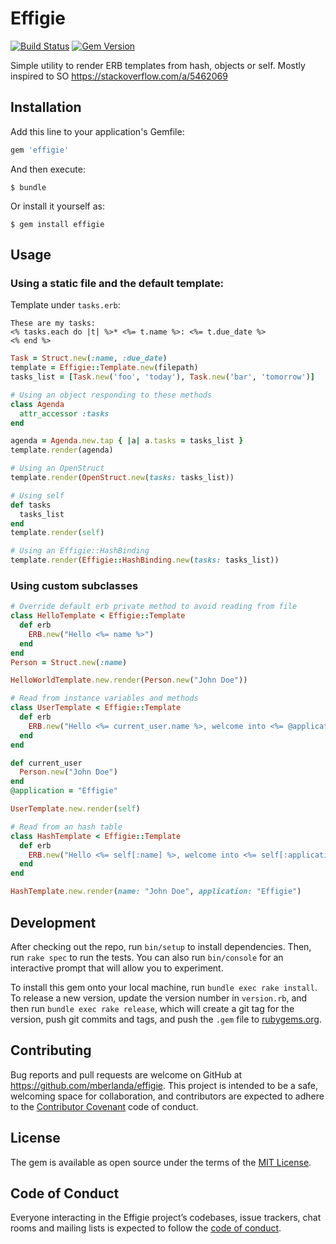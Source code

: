 # Effigie

[![Build Status](https://travis-ci.com/mberlanda/effigie.svg?branch=master)](https://travis-ci.com/mberlanda/effigie) [![Gem Version](https://badge.fury.io/rb/effigie.svg)](https://badge.fury.io/rb/effigie)

Simple utility to render ERB templates from hash, objects or self.
Mostly inspired to SO <https://stackoverflow.com/a/5462069>

## Installation

Add this line to your application's Gemfile:

```ruby
gem 'effigie'
```

And then execute:

    $ bundle

Or install it yourself as:

    $ gem install effigie

## Usage

### Using a static file and the default template:

Template under `tasks.erb`:
```erb
These are my tasks:
<% tasks.each do |t| %>* <%= t.name %>: <%= t.due_date %>
<% end %>
```

```rb
Task = Struct.new(:name, :due_date)
template = Effigie::Template.new(filepath)
tasks_list = [Task.new('foo', 'today'), Task.new('bar', 'tomorrow')]

# Using an object responding to these methods
class Agenda
  attr_accessor :tasks
end

agenda = Agenda.new.tap { |a| a.tasks = tasks_list }
template.render(agenda)

# Using an OpenStruct
template.render(OpenStruct.new(tasks: tasks_list))

# Using self
def tasks
  tasks_list
end
template.render(self)

# Using an Effigie::HashBinding
template.render(Effigie::HashBinding.new(tasks: tasks_list))
```

### Using custom subclasses

```rb
# Override default erb private method to avoid reading from file
class HelloTemplate < Effigie::Template
  def erb
    ERB.new("Hello <%= name %>")
  end
end
Person = Struct.new(:name)

HelloWorldTemplate.new.render(Person.new("John Doe"))

# Read from instance variables and methods
class UserTemplate < Effigie::Template
  def erb
    ERB.new("Hello <%= current_user.name %>, welcome into <%= @application %>.")
  end
end

def current_user
  Person.new("John Doe")
end
@application = "Effigie"

UserTemplate.new.render(self)

# Read from an hash table
class HashTemplate < Effigie::Template
  def erb
    ERB.new("Hello <%= self[:name] %>, welcome into <%= self[:application] %>.")
  end
end

HashTemplate.new.render(name: "John Doe", application: "Effigie")
```

## Development

After checking out the repo, run `bin/setup` to install dependencies. Then, run `rake spec` to run the tests. You can also run `bin/console` for an interactive prompt that will allow you to experiment.

To install this gem onto your local machine, run `bundle exec rake install`. To release a new version, update the version number in `version.rb`, and then run `bundle exec rake release`, which will create a git tag for the version, push git commits and tags, and push the `.gem` file to [rubygems.org](https://rubygems.org).

## Contributing

Bug reports and pull requests are welcome on GitHub at https://github.com/mberlanda/effigie. This project is intended to be a safe, welcoming space for collaboration, and contributors are expected to adhere to the [Contributor Covenant](http://contributor-covenant.org) code of conduct.

## License

The gem is available as open source under the terms of the [MIT License](https://opensource.org/licenses/MIT).

## Code of Conduct

Everyone interacting in the Effigie project’s codebases, issue trackers, chat rooms and mailing lists is expected to follow the [code of conduct](https://github.com/mberlanda/effigie/blob/master/CODE_OF_CONDUCT.md).
